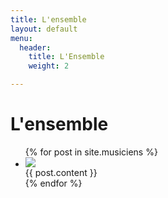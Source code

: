 ```yaml
---
title: L'ensemble
layout: default
menu:
  header:
    title: L'Ensemble
    weight: 2

---
```

# L'ensemble


<ul class="posts noList">
  {% for post in site.musiciens %}
    <li>
    	<div class="floating-image"><img src="{{ post.image }}"></div>
    	<div class="description">{{ post.content }}</div>
    </li>
  {% endfor %}
</ul>
